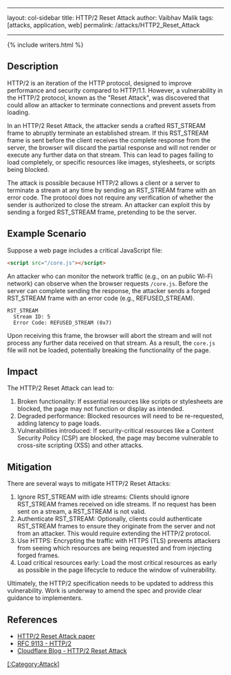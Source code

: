
---

layout: col-sidebar
title: HTTP/2 Reset Attack
author: Vaibhav Malik
tags: [attacks, application, web]
permalink: /attacks/HTTP2_Reset_Attack

---

{% include writers.html %}

## Description

HTTP/2 is an iteration of the HTTP protocol, designed to improve 
performance and security compared to HTTP/1.1. However, a vulnerability 
in the HTTP/2 protocol, known as the "Reset Attack", was discovered that 
could allow an attacker to terminate connections and prevent assets from loading.

In an HTTP/2 Reset Attack, the attacker sends a crafted RST_STREAM frame 
to abruptly terminate an established stream. If this RST_STREAM frame is 
sent before the client receives the complete response from the server, the 
browser will discard the partial response and will not render or execute any 
further data on that stream. This can lead to pages failing to load completely, 
or specific resources like images, stylesheets, or scripts being blocked.

The attack is possible because HTTP/2 allows a client or a server to 
terminate a stream at any time by sending an RST_STREAM frame with an 
error code. The protocol does not require any verification of whether 
the sender is authorized to close the stream. An attacker can exploit 
this by sending a forged RST_STREAM frame, pretending to be the server.

## Example Scenario

Suppose a web page includes a critical JavaScript file:

```html
<script src="/core.js"></script>
```

An attacker who can monitor the network traffic (e.g., on an public
 Wi-Fi network) can observe when the browser requests `/core.js`. 
 Before the server can complete sending the response, the attacker 
 sends a forged RST_STREAM frame with an error code (e.g., REFUSED_STREAM). 

```
RST_STREAM
  Stream ID: 5
  Error Code: REFUSED_STREAM (0x7)
```

Upon receiving this frame, the browser will abort the stream and 
will not process any further data received on that stream. As a 
result, the `core.js` file will not be loaded, potentially breaking the functionality of the page.

## Impact

The HTTP/2 Reset Attack can lead to:

1. Broken functionality: If essential resources like scripts or stylesheets are blocked, the page may not function or display as intended.
2. Degraded performance: Blocked resources will need to be re-requested, adding latency to page loads.
3. Vulnerabilities introduced: If security-critical resources like a Content Security Policy (CSP) are blocked, the page may become vulnerable to cross-site scripting (XSS) and other attacks.

## Mitigation

There are several ways to mitigate HTTP/2 Reset Attacks:

1. Ignore RST_STREAM with idle streams: Clients should ignore RST_STREAM frames received on idle streams. If no request has been sent on a stream, a RST_STREAM is not valid.
2. Authenticate RST_STREAM: Optionally, clients could authenticate RST_STREAM frames to ensure they originate from the server and not from an attacker. This would require extending the HTTP/2 protocol.
3. Use HTTPS: Encrypting the traffic with HTTPS (TLS) prevents attackers from seeing which resources are being requested and from injecting forged frames.
4. Load critical resources early: Load the most critical resources as early as possible in the page lifecycle to reduce the window of vulnerability.

Ultimately, the HTTP/2 specification needs to be updated to address this vulnerability. Work is underway to amend the spec and provide clear guidance to implementers.

## References
- [HTTP/2 Reset Attack paper](https://www.usenix.org/system/files/sec22summer_hossain-sazzad.pdf)
- [RFC 9113 - HTTP/2](https://www.rfc-editor.org/rfc/rfc9113.html)
- [Cloudflare Blog - HTTP/2 Reset Attack](https://blog.cloudflare.com/http-2-specification-vulnerability/)

[[:Category:Attack]](https://owasp.org/www-community/attacks/)
